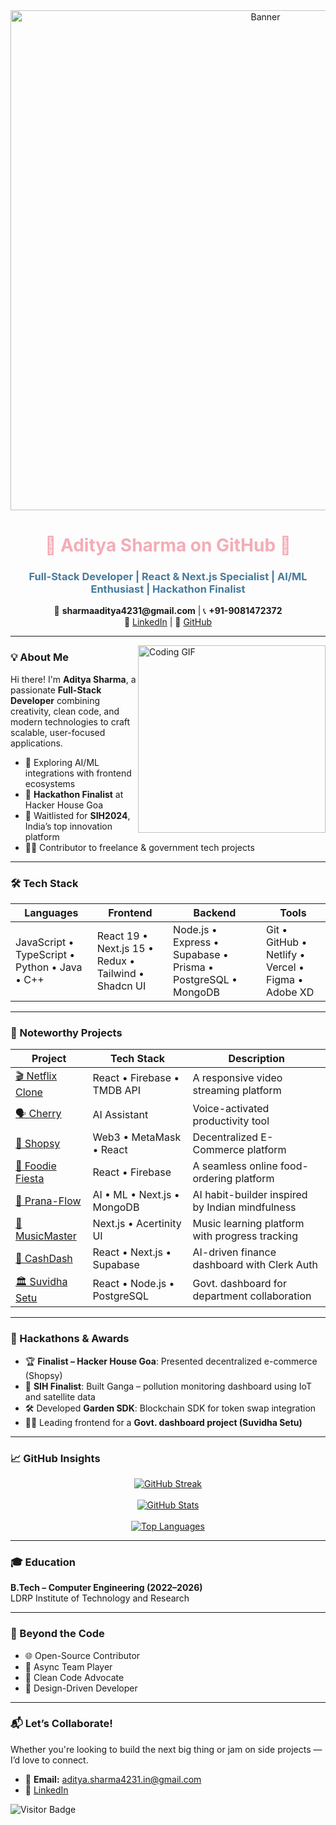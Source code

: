 <div align="center">
  <img src="https://mir-s3-cdn-cf.behance.net/project_modules/max_1200/79731568097599.5b50bca477735.jpg" alt="Banner" width="800"/>
</div>

<h1 align="center" style="color:#f4acb7;">🌟 Aditya Sharma on GitHub 🌟</h1>
<h3 align="center" style="color:#457b9d;">Full-Stack Developer | React & Next.js Specialist | AI/ML Enthusiast | Hackathon Finalist</h3>

<p align="center">
  📧 <strong>sharmaaditya4231@gmail.com</strong> |
  📞 <strong>+91-9081472372</strong> <br/>
  🔗 <a href="https://linkedin.com/in/aditya-sharma-b20732272">LinkedIn</a> |
  🔗 <a href="https://github.com/42aditya31">GitHub</a>
</p>

---

<img align="right" src="https://cdn.dribbble.com/users/720825/screenshots/3253310/slim-jim-_dribbble_-_800x600_.gif" width="300" alt="Coding GIF" />

### 💡 About Me

Hi there! I'm **Aditya Sharma**, a passionate **Full-Stack Developer** combining creativity, clean code, and modern technologies to craft scalable, user-focused applications.

- 🔭 Exploring AI/ML integrations with frontend ecosystems
- 🚀 **Hackathon Finalist** at Hacker House Goa
- 🎯 Waitlisted for **SIH2024**, India’s top innovation platform
- 👨‍💻 Contributor to freelance & government tech projects

---

### 🛠️ Tech Stack

<div align="center">

| **Languages** | **Frontend** | **Backend** | **Tools** |
|---------------|--------------|--------------|-----------|
| JavaScript • TypeScript • Python • Java • C++ | React 19 • Next.js 15 • Redux • Tailwind • Shadcn UI | Node.js • Express • Supabase • Prisma • PostgreSQL • MongoDB | Git • GitHub • Netlify • Vercel • Figma • Adobe XD |

</div>

---

### 🚀 Noteworthy Projects

| Project | Tech Stack | Description |
|--------|------------|-------------|
| [🎬 Netflix Clone](https://github.com/42aditya31/Netflix-Clone) | React • Firebase • TMDB API | A responsive video streaming platform |
| [🗣️ Cherry](https://github.com/42aditya31/Cherry) | AI Assistant | Voice-activated productivity tool |
| [🛒 Shopsy](https://github.com/42aditya31/Shopsy) | Web3 • MetaMask • React | Decentralized E-Commerce platform |
| [🍴 Foodie Fiesta](https://github.com/42aditya31/FoodieFiesta) | React • Firebase | A seamless online food-ordering platform |
| [🌿 Prana-Flow](https://github.com/42aditya31/Prana-Flow) | AI • ML • Next.js • MongoDB | AI habit-builder inspired by Indian mindfulness |
| [🎵 MusicMaster](https://github.com/42aditya31/MusicMaster-) | Next.js • Acertinity UI | Music learning platform with progress tracking |
| [💼 CashDash](https://github.com/42aditya31/CashDash) | React • Next.js • Supabase | AI-driven finance dashboard with Clerk Auth |
| [🏛️ Suvidha Setu](https://github.com/42aditya31/Suvidha-setu) | React • Node.js • PostgreSQL | Govt. dashboard for department collaboration |

---

### 🧠 Hackathons & Awards

- 🏆 **Finalist – Hacker House Goa**: Presented decentralized e-commerce (Shopsy)
- 🚀 **SIH Finalist**: Built Ganga – pollution monitoring dashboard using IoT and satellite data
- 🛠️ Developed **Garden SDK**: Blockchain SDK for token swap integration
- 👨‍💻 Leading frontend for a **Govt. dashboard project (Suvidha Setu)**

---

### 📈 GitHub Insights

<div align="center">

<a href="https://git.io/streak-stats">
  <img src="https://streak-stats.demolab.com?user=42aditya31&theme=tokyonight&hide_border=true&date_format=M%20j%5B%2C%20Y%5D" alt="GitHub Streak"/>
</a>
<br><br>
<a href="https://github.com/42aditya31">
  <img src="https://github-readme-stats.vercel.app/api?username=42aditya31&count_private=true&show_icons=true&theme=tokyonight&hide_border=true&title_color=f4acb7&icon_color=457b9d" alt="GitHub Stats"/>
</a>
<br><br>
<a href="https://github.com/42aditya31">
  <img src="https://github-readme-stats.vercel.app/api/top-langs/?username=42aditya31&layout=compact&theme=tokyonight&hide_border=true&title_color=457b9d" alt="Top Languages"/>
</a>

</div>

---

### 🎓 Education

**B.Tech – Computer Engineering (2022–2026)**  
LDRP Institute of Technology and Research

---

### 🧩 Beyond the Code

- 🌐 Open-Source Contributor
- 🤝 Async Team Player
- 🎯 Clean Code Advocate
- 🎨 Design-Driven Developer

---

### 📬 Let’s Collaborate!

Whether you're looking to build the next big thing or jam on side projects — I’d love to connect.

- 📧 **Email:** aditya.sharma4231.in@gmail.com  
- 🔗 [LinkedIn](https://linkedin.com/in/aditya-sharma-b20732272)

![Visitor Badge](https://komarev.com/ghpvc/?username=42aditya31&color=f4acb7)
